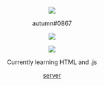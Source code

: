 <p align="center">  
<img src="https://media.discordapp.net/attachments/813341662545313832/813343404507267092/pokemon_pixel.gif">
</p>
<p align="center">
    autumn#0867
<p align="center">  
<img src="https://komarev.com/ghpvc/?username=autumn1337&color=blueviolet">
</p>
    <p align="center">
  <img src="https://discord.c99.nl/widget/theme-4/976322620754632724.png"/>
</p>
<p align="center">
Currently learning HTML and .js
<p align="center">
    <a href="https://discord.gg/vHFNnKZvfN">server</a>
